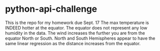 # python-api-challenge
This is the repo for my homework due Sept. 17
The max temperature is INDEED hotter at the equator.
The equator does not represent any low humidity in the data.
The wind increases the further you are from the equator North or South.
North and South Hemispheres appear to have the same linear regression as the distance increases from the equator.

